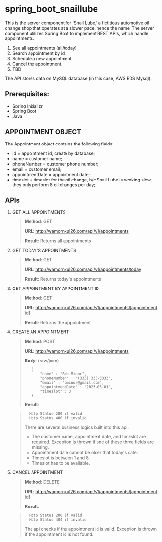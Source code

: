 # spring_boot_snaillube

This is the server component for 'Snail Lube,' a fictitious automotive oil change shop that operates at a slower pace, hence the name. The server component utilizes Spring Boot to implement REST APIs, which handle appointments.

1. See all appointments (all/today)
2. Search appointment by id.
3. Schedule a new appointment.
4. Cancel the appointment.
5. TBD

The API stores data on MySQL database (in this case, AWS RDS Mysql).  

## Prerequisites: 
- Spring Initializr 
- Spring Boot
- Java

## APPOINTMENT OBJECT
The Appointment object contains the following fields:
- id = appointment id, create by database;
- name = customer name;
- phoneNumber = customer phone number;
- email = customer email;
- appointmentDate = appointment date; 
- timeslot = timeslot for the oil change, b/c Snail Lube is working slow, they only perform 8 oil changes per day;

## APIs
1. GET ALL APPOINTMENTS
    >   **Method**: GET
    >
    >   **URL**: http://wamornkul26.com/api/v1/appointments
    >
    >   **Result**: Returns all appointments

2. GET TODAY'S APPOINTMENTS
    >   **Method**: GET
    >
    >   **URL**: http://wamornkul26.com/api/v1/appointments/today
    >
    >   **Result**: Returns today's appointments

3. GET APPOINTMENT BY APPOINTMENT ID
    >   **Method**: GET
    >
    >   **URL**: http://wamornkul26.com/api/v1/appointments/[appointment id]
    >
    >   **Result**: Returns the appointment

4. CREATE AN APPOINTMENT
    >   **Method**: POST
    >
    >   **URL**: http://wamornkul26.com/api/v1/appointments
    >
    >   **Body**: (raw/json)
    >    ```
    >       {
    >           "name" : "Bob Minor",
    >           "phoneNumber" : "(333) 333-3333",
    >           "email" : "bminor@gmail.com",
    >           "appointmentDate" : "2023-05-01",
    >           "timeslot" : 3
    >       }
    >    ```
    >
    >   **Result**: 

    >       Http Status 200 if valid
    >       Http Status 400 if invalid
    >
    >   There are several business logics built into this api.  
    >   - The customer name, appointment date, and timeslot are required. Exception is thrown if one of these three fields are missing. 
    >   - Appointment date cannot be older that today's date.
    >   - Timeslot is between 1 and 8.
    >   - Timeslot has to be available.

5. CANCEL APPOINTMENT
    >   **Method**: DELETE
    >
    >   **URL**: http://wamornkul26.com/api/v1/appointments/[appointment id]
    >
    >   **Result**: 
    
    >       Http Status 200 if valid
    >       Http Status 404 if invalid
    >
    >   The api checks if the appointment id is valid.  Exception is thrown if the appointment id is not found.



